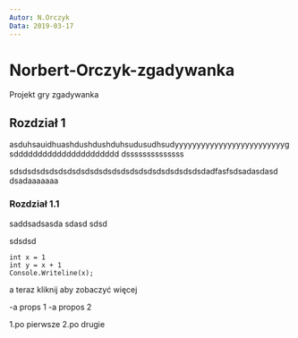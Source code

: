 ```yaml
---
Autor: N.Orczyk
Data: 2019-03-17
---
```



# Norbert-Orczyk-zgadywanka
Projekt gry zgadywanka

## Rozdział 1

asduhsauidhuashdushdushduhsudusudhsudyyyyyyyyyyyyyyyyyyyyyyyyyg
sdddddddddddddddddddddd
dssssssssssssss

sdsdsdsdsdsdsdsdsdsdsdsdsdsdsdsdsdsdsdsdsdsdadfasfsdsadasdasd
dsadaaaaaaa

### Rozdział 1.1

saddsadsasda
sdasd
sdsd

sdsdsd

```cssharp
int x = 1
int y = x + 1
Console.Writeline(x);
```
a teraz kliknij aby zobaczyć więcej

-a props 1
-a propos 2

1.po pierwsze 
2.po drugie

